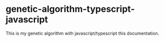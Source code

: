 # genetic-algorithm-typescript-javascript
This is my genetic algorithm with javascript/typescript this documentation.
